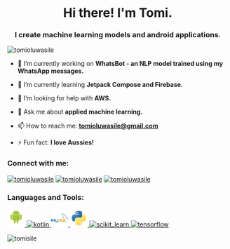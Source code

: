 <h1 align="center">Hi there! I'm Tomi.</h1>
<h3 align="center">I create machine learning models and android applications.</h3>

<p align="left"> <img src="https://komarev.com/ghpvc/?username=tomioluwasile&label=Profile%20views&color=38a85f&style=plastic" alt="tomioluwasile" /> </p>

- 🔭 I’m currently working on **WhatsBot - an NLP model trained using my WhatsApp messages.**

- 🌱 I’m currently learning **Jetpack Compose and Firebase.**

- 🤝 I’m looking for help with **AWS.**

- 💬 Ask me about **applied machine learning.**

- 📫 How to reach me: **tomioluwasile@gmail.com**

- ⚡ Fun fact: **I love Aussies!**

<h3 align="left">Connect with me:</h3>
<p align="left">
<a href="https://linkedin.com/in/tomioluwasile" target="blank"><img align="center" src="https://raw.githubusercontent.com/rahuldkjain/github-profile-readme-generator/master/src/images/icons/Social/linked-in-alt.svg" alt="tomioluwasile" height="30" width="40" /></a>
<a href="https://kaggle.com/tomioluwasile" target="blank"><img align="center" src="https://raw.githubusercontent.com/rahuldkjain/github-profile-readme-generator/master/src/images/icons/Social/kaggle.svg" alt="tomioluwasile" height="30" width="40" /></a>
<a href="https://instagram.com/tomioluwasile" target="blank"><img align="center" src="https://raw.githubusercontent.com/rahuldkjain/github-profile-readme-generator/master/src/images/icons/Social/instagram.svg" alt="tomioluwasile" height="30" width="40" /></a>
</p>

<h3 align="left">Languages and Tools:</h3>
<p align="left"> <a href="https://developer.android.com" target="_blank"> <img src="https://raw.githubusercontent.com/devicons/devicon/master/icons/android/android-original-wordmark.svg" alt="android" width="40" height="40"/> </a> <a href="https://kotlinlang.org" target="_blank"> <img src="https://www.vectorlogo.zone/logos/kotlinlang/kotlinlang-icon.svg" alt="kotlin" width="40" height="40"/> </a> <a href="https://www.mysql.com/" target="_blank"> <img src="https://raw.githubusercontent.com/devicons/devicon/master/icons/mysql/mysql-original-wordmark.svg" alt="mysql" width="40" height="40"/> </a> <a href="https://www.python.org" target="_blank"> <img src="https://raw.githubusercontent.com/devicons/devicon/master/icons/python/python-original.svg" alt="python" width="40" height="40"/> </a> <a href="https://scikit-learn.org/" target="_blank"> <img src="https://upload.wikimedia.org/wikipedia/commons/0/05/Scikit_learn_logo_small.svg" alt="scikit_learn" width="40" height="40"/> </a> <a href="https://www.tensorflow.org" target="_blank"> <img src="https://www.vectorlogo.zone/logos/tensorflow/tensorflow-icon.svg" alt="tensorflow" width="40" height="40"/> </a> </p>

<p><img align="center" src="https://github-readme-stats.vercel.app/api/top-langs?username=tomisile&show_icons=true&locale=en&layout=compact" alt="tomisile" /></p>
